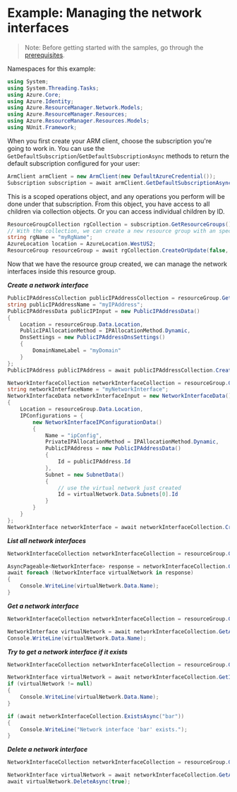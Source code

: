# Example: Managing the network interfaces

>Note: Before getting started with the samples, go through the [prerequisites](https://github.com/Azure/azure-sdk-for-net/tree/main/sdk/resourcemanager/Azure.ResourceManager#prerequisites).

Namespaces for this example:

```C# Snippet:Manage_Networks_Namespaces
using System;
using System.Threading.Tasks;
using Azure.Core;
using Azure.Identity;
using Azure.ResourceManager.Network.Models;
using Azure.ResourceManager.Resources;
using Azure.ResourceManager.Resources.Models;
using NUnit.Framework;
```

When you first create your ARM client, choose the subscription you're going to work in. You can use the `GetDefaultSubscription`/`GetDefaultSubscriptionAsync` methods to return the default subscription configured for your user:

```C# Snippet:Readme_DefaultSubscription
ArmClient armClient = new ArmClient(new DefaultAzureCredential());
Subscription subscription = await armClient.GetDefaultSubscriptionAsync();
```

This is a scoped operations object, and any operations you perform will be done under that subscription. From this object, you have access to all children via collection objects. Or you can access individual children by ID.

```C# Snippet:Readme_GetResourceGroupCollection
ResourceGroupCollection rgCollection = subscription.GetResourceGroups();
// With the collection, we can create a new resource group with an specific name
string rgName = "myRgName";
AzureLocation location = AzureLocation.WestUS2;
ResourceGroup resourceGroup = await rgCollection.CreateOrUpdate(false, rgName, new ResourceGroupData(location)).WaitForCompletionAsync();
```

Now that we have the resource group created, we can manage the network interfaces inside this resource group.

***Create a network interface***

```C# Snippet:Managing_Networks_CreateANetworkInterface
PublicIPAddressCollection publicIPAddressCollection = resourceGroup.GetPublicIPAddresses();
string publicIPAddressName = "myIPAddress";
PublicIPAddressData publicIPInput = new PublicIPAddressData()
{
    Location = resourceGroup.Data.Location,
    PublicIPAllocationMethod = IPAllocationMethod.Dynamic,
    DnsSettings = new PublicIPAddressDnsSettings()
    {
        DomainNameLabel = "myDomain"
    }
};
PublicIPAddress publicIPAddress = await publicIPAddressCollection.CreateOrUpdate(true, publicIPAddressName, publicIPInput).WaitForCompletionAsync();

NetworkInterfaceCollection networkInterfaceCollection = resourceGroup.GetNetworkInterfaces();
string networkInterfaceName = "myNetworkInterface";
NetworkInterfaceData networkInterfaceInput = new NetworkInterfaceData()
{
    Location = resourceGroup.Data.Location,
    IPConfigurations = {
        new NetworkInterfaceIPConfigurationData()
        {
            Name = "ipConfig",
            PrivateIPAllocationMethod = IPAllocationMethod.Dynamic,
            PublicIPAddress = new PublicIPAddressData()
            {
                Id = publicIPAddress.Id
            },
            Subnet = new SubnetData()
            {
                // use the virtual network just created
                Id = virtualNetwork.Data.Subnets[0].Id
            }
        }
    }
};
NetworkInterface networkInterface = await networkInterfaceCollection.CreateOrUpdate(true, networkInterfaceName, networkInterfaceInput).WaitForCompletionAsync();
```

***List all network interfaces***

```C# Snippet:Managing_Networks_ListAllNetworkInterfaces
NetworkInterfaceCollection networkInterfaceCollection = resourceGroup.GetNetworkInterfaces();

AsyncPageable<NetworkInterface> response = networkInterfaceCollection.GetAllAsync();
await foreach (NetworkInterface virtualNetwork in response)
{
    Console.WriteLine(virtualNetwork.Data.Name);
}
```

***Get a network interface***

```C# Snippet:Managing_Networks_GetANetworkInterface
NetworkInterfaceCollection networkInterfaceCollection = resourceGroup.GetNetworkInterfaces();

NetworkInterface virtualNetwork = await networkInterfaceCollection.GetAsync("myVnet");
Console.WriteLine(virtualNetwork.Data.Name);
```

***Try to get a network interface if it exists***

```C# Snippet:Managing_Networks_GetANetworkInterfaceIfExists
NetworkInterfaceCollection networkInterfaceCollection = resourceGroup.GetNetworkInterfaces();

NetworkInterface virtualNetwork = await networkInterfaceCollection.GetIfExistsAsync("foo");
if (virtualNetwork != null)
{
    Console.WriteLine(virtualNetwork.Data.Name);
}

if (await networkInterfaceCollection.ExistsAsync("bar"))
{
    Console.WriteLine("Network interface 'bar' exists.");
}
```

***Delete a network interface***

```C# Snippet:Managing_Networks_DeleteANetworkInterface
NetworkInterfaceCollection networkInterfaceCollection = resourceGroup.GetNetworkInterfaces();

NetworkInterface virtualNetwork = await networkInterfaceCollection.GetAsync("myVnet");
await virtualNetwork.DeleteAsync(true);
```
